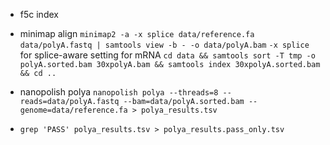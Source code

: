 - f5c index
- minimap align
	`minimap2 -a -x splice data/reference.fa data/polyA.fastq | samtools view -b - -o data/polyA.bam`
	`-x splice` for splice-aware setting for mRNA
	`cd data && samtools sort -T tmp -o polyA.sorted.bam 30xpolyA.bam && samtools index 30xpolyA.sorted.bam && cd ..`

- nanopolish polya
	`nanopolish polya --threads=8 --reads=data/polyA.fastq --bam=data/polyA.sorted.bam --genome=data/reference.fa > polya_results.tsv`

- `grep 'PASS' polya_results.tsv > polya_results.pass_only.tsv`